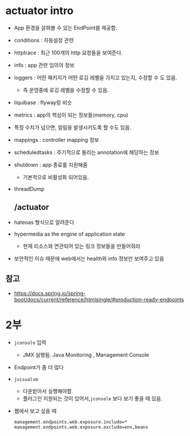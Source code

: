 # actuator intro

- App 환경을 살펴볼 수 있는 EndPoint를 제공함.

- conditions : 자동설정 관련
- httptrace : 최근 100개의 http 요청들을 보여준다.
- info : app 관련 임의의 정보
- loggers : 어떤 패키지가 어떤 로깅 레벨을 가지고 있는지, 수정할 수 도 있음.
  
  - 즉 운영중에 로깅 레벨을 수정할 수 있음.
- liquibase : flyway랑 비슷
- metrics : app의 핵심이 되는 정보들(memory, cpu)
  
- 특정 수치가 넘으면, 알림을 발생시키도록 할 수도 있음.
  
- mappings : controller mapping 정보

- scheduledtasks : 주기적으로 돌리는 annotation에 해당하는 정보

- shutdown : app 종료를 지원해줌

  - 기본적으로 비활성화 되어있음.

- threadDump

  

  ## /actuator

- hateoas 형식으로 알려준다

- hypermedia as the engine of application state
  
  - 현재 리소스와 연관되어 있는 링크 정보들을 만들어줘라

- 보안적인 이슈 때문에 web에서는 health와 info 정보만 보여주고 있음

## 참고

- https://docs.spring.io/spring-boot/docs/current/reference/htmlsingle/#production-ready-endpoints 

# 2부

- `jconsole` 입력

  - JMX 실행됨. Java Monitoring , Management Console

- Endpoint가 좀 더 많다

- `jvisualvm`

  - 다운받아서 실행해야함
  - 플러그인 지원되는 것이 있어서,`jconsole` 보다 보기 좋을 때 있음.

- 웹에서 보고 싶을 때

  ```properties
  management.endpoints.web.exposure.include=*
  management.endpoints.web.exposure.exclude=env,beans
  ```

  